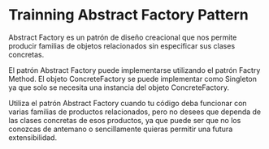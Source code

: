 # Trainning Abstract Factory Pattern
Abstract Factory es un patrón de diseño creacional que nos permite producir familias de objetos relacionados sin especificar sus clases concretas.

El patrón Abstract Factory puede implementarse utilizando el patrón Factry Method. El objeto ConcreteFactory se puede implementar como Singleton ya que solo se necesita una instancia del objeto ConcreteFactory.

Utiliza el patrón Abstract Factory cuando tu código deba funcionar con varias familias de productos relacionados, pero no desees que dependa de las clases concretas de esos productos, ya que puede ser que no los conozcas de antemano o sencillamente quieras permitir una futura extensibilidad.